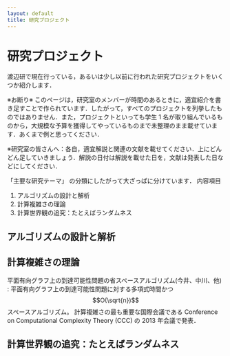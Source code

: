 ```yaml
---
layout: default
title: 研究プロジェクト
---
```


# 研究プロジェクト

渡辺研で現在行っている，あるいは少し以前に行われた研究プロジェクトをいくつか紹介します．

※お断り※
このページは，研究室のメンバーが時間のあるときに，適宜紹介を書き足すことで作られています．したがって，すべてのプロジェクトを列挙したものではありません．また，プロジェクトといっても学生 1 名が取り組んでいるものから，大規模な予算を獲得してやっているものまで未整理のまま載せています．あくまで例と思ってください．

※研究室の皆さんへ：各自，適宜解説と関連の文献を載せてください．上にどんどん足していきましょう．解説の日付は解説を載せた日を，文献は発表した日などにしてください．

「主要な研究テーマ」 の分類にしたがって大ざっぱに分けています．
内容項目

1. アルゴリズムの設計と解析
2. 計算複雑さの理論
3. 計算世界観の追究：たとえばランダムネス

## アルゴリズムの設計と解析

## 計算複雑さの理論
平面有向グラフ上の到達可能性問題の省スペースアルゴリズム(今井、中川、他)
: 
平面有向グラフ上の到達可能性問題に対する多項式時間かつ $$O(\sqrt{n})$$ スペースアルゴリズム。
計算複雑さの最も重要な国際会議である Conference on Computational Complexity Theory (CCC) の 2013 年会議で発表．

## 計算世界観の追究：たとえばランダムネス


